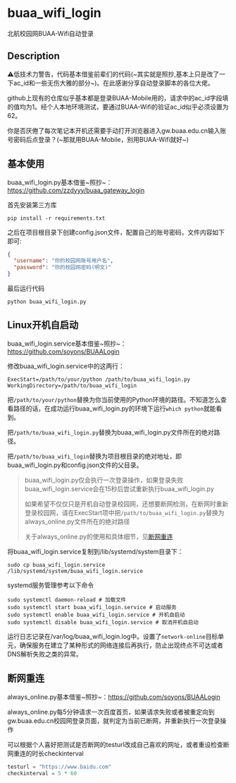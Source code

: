 # buaa_wifi_login

北航校园网BUAA-Wifi自动登录
## Description

⚠️低技术力警告，代码基本借鉴前辈们的代码(~其实就是照抄,基本上只是改了一下ac_id和一些无伤大雅的部分~)。在此感谢分享自动登录脚本的各位大佬。

github上现有的仓库似乎基本都是登录BUAA-Mobile用的，请求中的ac_id字段填的值均为1。经个人本地环境测试，要通过BUAA-Wifi的验证ac_id似乎必须设置为62。

你是否厌倦了每次笔记本开机还需要手动打开浏览器进入gw.buaa.edu.cn输入账号密码后点登录？(~那就用BUAA-Mobile，别用BUAA-Wifi就好~)

## 基本使用

buaa_wifi_login.py基本借鉴~照抄~：https://github.com/zzdyyy/buaa_gateway_login

首先安装第三方库

```shell
pip install -r requirements.txt

```

之后在项目根目录下创建config.json文件，配置自己的账号密码，文件内容如下即可:

```json
{
  "username": "你的校园网账号用户名",
  "password": "你的校园网密码(明文)"
}
```

最后运行代码

```shell
python buaa_wifi_login.py
```

## Linux开机自启动

buaa_wifi_login.service基本借鉴~照抄~：https://github.com/soyons/BUAALogin

修改buaa_wifi_login.service中的这两行：

```shell
ExecStart=/path/to/your/python /path/to/buaa_wifi_login.py
WorkingDirectory=/path/to/buaa_wifi_login
```

把`/path/to/your/python`替换为你当前使用的Python环境的路径。不知道怎么查看路径的话，在成功运行buaa_wifi_login.py的环境下运行`which python`就能看到。

把`/path/to/buaa_wifi_login.py`替换为buaa_wifi_login.py文件所在的绝对路径。

把`/path/to/buaa_wifi_login`替换为项目根目录的绝对地址，即buaa_wifi_login.py和config.json文件的父目录。

> buaa_wifi_login.py仅会执行一次登录操作，如果登录失败buaa_wifi_login.service会在15秒后尝试重新执行buaa_wifi_login.py
>
> 如果希望不仅仅只是开机自动登录校园网，还想要断网检测，在断网时重新登录校园网，请在ExecStart项中把`/path/to/buaa_wifi_login.py`替换为always_online.py文件所在的绝对路径
> 
> 关于always_online.py的使用和具体细节，见[断网重连](#断网重连)

将buaa_wifi_login.service复制到/lib/systemd/system目录下：

```shell
sudo cp buaa_wifi_login.service /lib/systemd/system/buaa_wifi_login.service
```

systemd服务管理参考以下命令

```shell
sudo systemctl daemon-reload # 加载文件
sudo systemctl start buaa_wifi_login.service # 启动服务
sudo systemctl enable buaa_wifi_login.service # 开机自启动
sudo systemctl disable buaa_wifi_login.service # 取消开机自启动
```

运行日志记录在/var/log/buaa_wifi_login.log中。设置了`network-online`目标单元，确保服务在建立了某种形式的网络连接后再执行，防止出现终点不可达或者DNS解析失败之类的异常。

## 断网重连

always_online.py基本借鉴~照抄~：https://github.com/soyons/BUAALogin

always_online.py每5分钟请求一次百度首页，如果请求失败或者被重定向到gw.buaa.edu.cn校园网登录页面，就判定为当前已断网，并重新执行一次登录操作

可以根据个人喜好把测试是否断网的testurl改成自己喜欢的网址，或者重设检查断网重连的时长checkinterval

```python
testurl = "https://www.baidu.com"
checkinterval = 5 * 60
```
